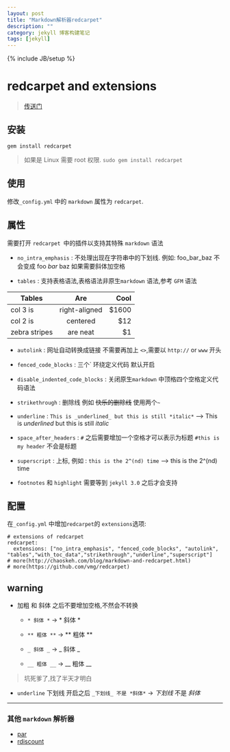 ```yaml
---
layout: post
title: "Markdown解析器redcarpet"
description: ""
category: jekyll 博客构建笔记
tags: [jekyll]
---
```

{% include JB/setup %}

# redcarpet and extensions

> [传送门](https://github.com/vmg/redcarpet)

## 安装

`gem install redcarpet` 

> 如果是 Linux 需要 root 权限. ` sudo gem install redcarpet `

## 使用

修改`_config.yml` 中的 `markdown` 属性为 `redcarpet`.

## 属性

需要打开 `redcarpet `中的插件以支持其特殊 `markdown` 语法


- `no_intra_emphasis` : 不处理出现在字符串中的下划线. 例如: foo_bar_baz 不会变成 foo *bar* baz 如果需要斜体加空格

- `tables` : 支持表格语法,表格语法非原生`markdown` 语法,参考 `GFM` 语法

| Tables | Are | Cool |
| ------------- |:-------------:| -----:|
| col 3 is | right-aligned | $1600 |
| col 2 is | centered | $12 |
| zebra stripes | are neat | $1 |

- `autolink` : 网址自动转换成链接 不需要再加上 `<>`,需要以 `http://` or `www` 开头

- `fenced_code_blocks` : 三个` 环绕定义代码 默认开启

- `disable_indented_code_blocks` : 关闭原生`markdown` 中顶格四个空格定义代码语法

- `strikethrough` : 删除线 例如 ~~快乐的删除线~~ 使用两个`~`

- `underline` : `This is _underlined_ but this is still *italic*` --> This is _underlined_ but this is still *italic*

- `space_after_headers` : `#` 之后需要增加一个空格才可以表示为标题 `#this is my header` 不会是标题

- `superscript` : 上标, 例如 : `this is the 2^(nd) time` --> this is the 2^(nd) time

- `footnotes` 和 `highlight`  需要等到 `jekyll 3.0` 之后才会支持

## 配置

在`_config.yml` 中增加`redcarpet`的 `extensions`选项:

```
# extensions of redcarpet
redcarpet:
  extensions: ["no_intra_emphasis", "fenced_code_blocks", "autolink", "tables","with_toc_data","strikethrough","underline","superscript"]
# more(http://chaoskeh.com/blog/markdown-and-redcarpet.html)
# more(https://github.com/vmg/redcarpet)
```

## warning

- 加粗 和 斜体 之后不要增加空格,不然会不转换
	- `* 斜体 *` -> * 斜体 *

	- `** 粗体 **` -> ** 粗体 **

	- `_ 斜体 _` -> _ 斜体 _

	- `__ 粗体 __` -> __ 粗体 __
	
> 坑死爹了,找了半天才明白

- `underline` 下划线 开启之后 `_下划线_ 不是 *斜体*` -> _下划线_ 不是 *斜体* 

---
### 其他 `markdown` 解析器

- [par](https://github.com/limodou/par)
- [rdiscount](https://github.com/davidfstr/rdiscount)